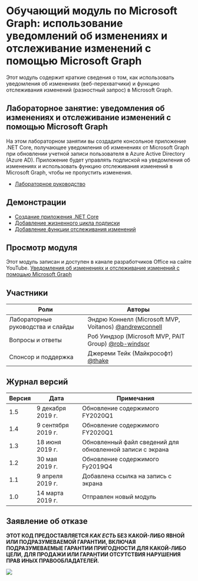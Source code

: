 # Обучающий модуль по Microsoft Graph: использование уведомлений об изменениях и отслеживание изменений с помощью Microsoft Graph

Этот модуль содержит краткие сведения о том, как использовать уведомления об изменениях (веб-перехватчики) и функцию отслеживания изменений (разностный запрос) в Microsoft Graph.

## Лабораторное занятие: уведомления об изменениях и отслеживание изменений с помощью Microsoft Graph

На этом лабораторном занятии вы создадите консольное приложение .NET Core, получающее уведомления об изменениях от Microsoft Graph при обновлении учетной записи пользователя в Azure Active Directory (Azure AD). Приложение будет управлять подпиской на уведомления об изменениях и использовать функцию отслеживания изменений в Microsoft Graph, чтобы не пропустить изменения.

- [Лабораторное руководство](./Lab.md)

## Демонстрации

- [Создание приложения .NET Core](./demos/01-create-application)
- [Добавление жизненного цикла подписки](./demos/02-subscription-management)
- [Добавление функции отслеживания изменений](./demos/03-track-changes)

## Просмотр модуля

Этот модуль записан и доступен в канале разработчиков Office на сайте YouTube. [Уведомления об изменениях и отслеживание изменений с помощью Microsoft Graph](https://youtu.be/fThiCZmIcMQ)

## Участники

| Роли | Авторы |
| -------------------- | ------------------------------------------------------------------------------------- |
| Лабораторные руководства и cлайды | Эндрю Коннелл (Microsoft MVP, Voitanos) [@andrewconnell](//github.com/andrewconnell) |
| Вопросы и ответы | Роб Уиндзор (Microsoft MVP, PAIT Group) [@rob-windsor](//github.com/rob-windsor) |
| Спонсор и поддержка | Джереми Тейк (Майкрософт) [@thake](//github.com/jthake) |

## Журнал версий

| Версия | Дата | Примечания |
| ------- | ----------------- | ------------------------------------------------ |
| 1.5 | 9 декабря 2019 г. | Обновление содержимого FY2020Q1 |
| 1.4 | 9 сентября 2019 г. | Обновление содержимого FY2020Q1 |
| 1.3 | 18 июня 2019 г. | Обновленный файл сведений для обновленной записи с экрана |
| 1.2 | 30 мая 2019 г. | Обновление содержимого Fy2019Q4 |
| 1.1 | 9 апреля 2019 г. | Добавлена ссылка на запись с экрана |
| 1.0 | 14 марта 2019 г. | Отправлен новый модуль |

## Заявление об отказе

**ЭТОТ КОД ПРЕДОСТАВЛЯЕТСЯ _КАК ЕСТЬ_ БЕЗ КАКОЙ-ЛИБО ЯВНОЙ ИЛИ ПОДРАЗУМЕВАЕМОЙ ГАРАНТИИ, ВКЛЮЧАЯ ПОДРАЗУМЕВАЕМЫЕ ГАРАНТИИ ПРИГОДНОСТИ ДЛЯ КАКОЙ-ЛИБО ЦЕЛИ, ДЛЯ ПРОДАЖИ ИЛИ ГАРАНТИИ ОТСУТСТВИЯ НАРУШЕНИЯ ПРАВ ИНЫХ ПРАВООБЛАДАТЕЛЕЙ.**

<img src="https://telemetry.sharepointpnp.com/msgraph-training-changenotifications" />
